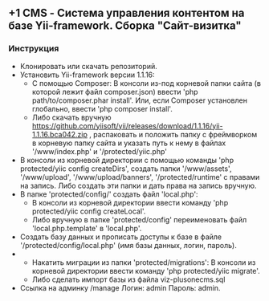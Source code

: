 ## +1 CMS - Система управления контентом на базе Yii-framework. Сборка "Сайт-визитка" ##
### Инструкция ###
* Клонировать или скачать репозиторий.
* Установить Yii-framework версии 1.1.16:
  - С помощью Composer:
     В консоли из-под корневой папки сайта (в которой лежит файл composer.json) ввести 'php path/to/composer.phar install'.
     Или, если Composer установлен глобально, ввести 'php composer install'.
  - Либо скачать вручную https://github.com/yiisoft/yii/releases/download/1.1.16/yii-1.1.16.bca042.zip , распаковать и
    положить папку с фреймворком в корневую папку сайта и указать путь к нему в файлах '/www/index.php' и '/protected/yiic.php'
* В консоли из корневой директории с помощью команды 'php protected/yiic config createDirs', создать папки
    '/www/assets', '/www/upload', '/www/upload/banners', '/protected/runtime' с правами на запись.
  Либо создать эти папки и дать права на запись вручную.
* В папке 'protected/config/' создать файл 'local.php':
  - В консоли из корневой директории ввести команду 'php protected/yiic config createLocal'.
  - Либо вручную в папке 'protected/config' переименовать файл 'local.php.template' в 'local.php'.
* Создать базу данных и прописать доступы к базе в файле '/protected/config/local.php' (имя базы данных, логин, пароль).
* - Накатить миграции из папки 'protected/migrations':
      В консоли из корневой директории ввести команду 'php protected/yiic migrate'.
  - Либо сделать импорт базы из файла viz-plusonecms.sql
* Ссылка на админку /manage Логин: admin Пароль: admin.
